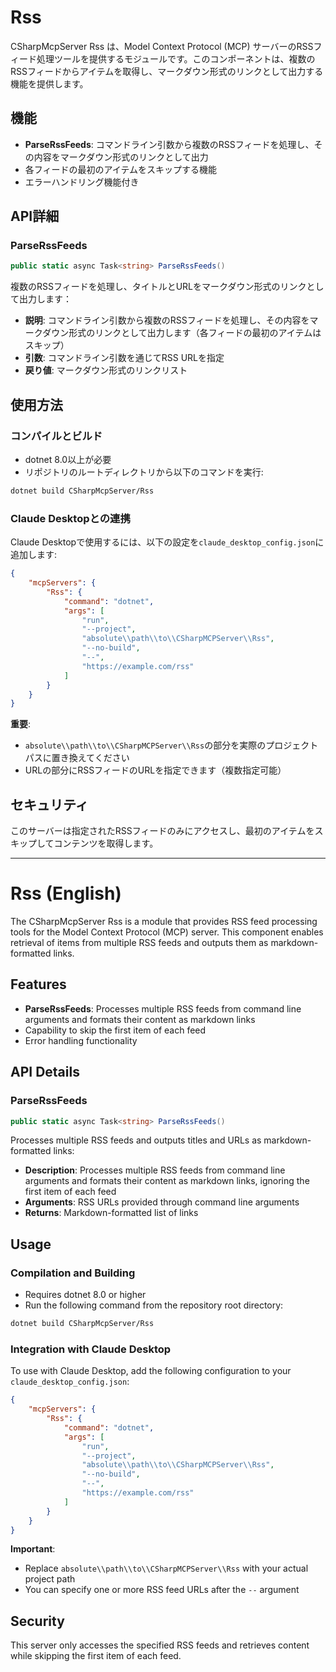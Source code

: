 ﻿# Rss

CSharpMcpServer Rss は、Model Context Protocol (MCP) サーバーのRSSフィード処理ツールを提供するモジュールです。このコンポーネントは、複数のRSSフィードからアイテムを取得し、マークダウン形式のリンクとして出力する機能を提供します。

## 機能
- **ParseRssFeeds**: コマンドライン引数から複数のRSSフィードを処理し、その内容をマークダウン形式のリンクとして出力
- 各フィードの最初のアイテムをスキップする機能
- エラーハンドリング機能付き

## API詳細

### ParseRssFeeds
```csharp
public static async Task<string> ParseRssFeeds()
```
複数のRSSフィードを処理し、タイトルとURLをマークダウン形式のリンクとして出力します：
- **説明**: コマンドライン引数から複数のRSSフィードを処理し、その内容をマークダウン形式のリンクとして出力します（各フィードの最初のアイテムはスキップ）
- **引数**: コマンドライン引数を通じてRSS URLを指定
- **戻り値**: マークダウン形式のリンクリスト

## 使用方法

### コンパイルとビルド
- dotnet 8.0以上が必要
- リポジトリのルートディレクトリから以下のコマンドを実行:

```bash
dotnet build CSharpMcpServer/Rss
```

### Claude Desktopとの連携
Claude Desktopで使用するには、以下の設定を`claude_desktop_config.json`に追加します:

```json
{
    "mcpServers": {
        "Rss": {
            "command": "dotnet",
            "args": [
                "run",
                "--project",
                "absolute\\path\\to\\CSharpMCPServer\\Rss",
                "--no-build",
                "--",
                "https://example.com/rss"
            ]
        }
    }
}
```

**重要**: 
- `absolute\\path\\to\\CSharpMCPServer\\Rss`の部分を実際のプロジェクトパスに置き換えてください
- URLの部分にRSSフィードのURLを指定できます（複数指定可能）

## セキュリティ

このサーバーは指定されたRSSフィードのみにアクセスし、最初のアイテムをスキップしてコンテンツを取得します。

---

# Rss (English)

The CSharpMcpServer Rss is a module that provides RSS feed processing tools for the Model Context Protocol (MCP) server. This component enables retrieval of items from multiple RSS feeds and outputs them as markdown-formatted links.

## Features
- **ParseRssFeeds**: Processes multiple RSS feeds from command line arguments and formats their content as markdown links
- Capability to skip the first item of each feed
- Error handling functionality

## API Details

### ParseRssFeeds
```csharp
public static async Task<string> ParseRssFeeds()
```
Processes multiple RSS feeds and outputs titles and URLs as markdown-formatted links:
- **Description**: Processes multiple RSS feeds from command line arguments and formats their content as markdown links, ignoring the first item of each feed
- **Arguments**: RSS URLs provided through command line arguments
- **Returns**: Markdown-formatted list of links

## Usage

### Compilation and Building
- Requires dotnet 8.0 or higher
- Run the following command from the repository root directory:

```bash
dotnet build CSharpMcpServer/Rss
```

### Integration with Claude Desktop
To use with Claude Desktop, add the following configuration to your `claude_desktop_config.json`:

```json
{
    "mcpServers": {
        "Rss": {
            "command": "dotnet",
            "args": [
                "run",
                "--project",
                "absolute\\path\\to\\CSharpMCPServer\\Rss",
                "--no-build",
                "--",
                "https://example.com/rss"
            ]
        }
    }
}
```

**Important**: 
- Replace `absolute\\path\\to\\CSharpMCPServer\\Rss` with your actual project path
- You can specify one or more RSS feed URLs after the `--` argument

## Security

This server only accesses the specified RSS feeds and retrieves content while skipping the first item of each feed.
